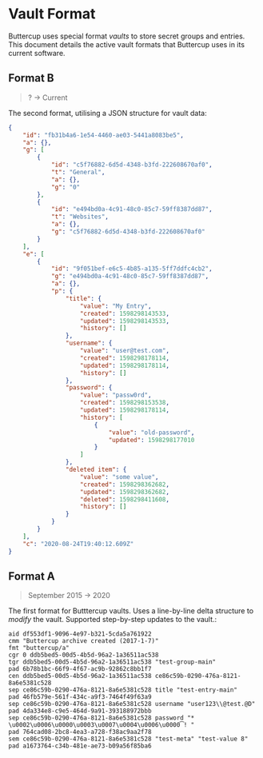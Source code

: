 # Vault Format

Buttercup uses special format _vaults_ to store secret groups and entries. This document details the active vault formats that Buttercup uses in its current software.

## Format B

> ? -> Current

The second format, utilising a JSON structure for vault data:

```json
{
    "id": "fb31b4a6-1e54-4460-ae03-5441a8083be5",
    "a": {},
    "g": [
        {
            "id": "c5f76882-6d5d-4348-b3fd-222608670af0",
            "t": "General",
            "a": {},
            "g": "0"
        },
        {
            "id": "e494bd0a-4c91-48c0-85c7-59ff8387dd87",
            "t": "Websites",
            "a": {},
            "g": "c5f76882-6d5d-4348-b3fd-222608670af0"
        }
    ],
    "e": [
        {
            "id": "9f051bef-e6c5-4b85-a135-5ff7ddfc4cb2",
            "g": "e494bd0a-4c91-48c0-85c7-59ff8387dd87",
            "a": {},
            "p": {
                "title": {
                    "value": "My Entry",
                    "created": 1598298143533,
                    "updated": 1598298143533,
                    "history": []
                },
                "username": {
                    "value": "user@test.com",
                    "created": 1598298178114,
                    "updated": 1598298178114,
                    "history": []
                },
                "password": {
                    "value": "passw0rd",
                    "created": 1598298153538,
                    "updated": 1598298178114,
                    "history": [
                        {
                            "value": "old-password",
                            "updated": 1598298177010
                        }
                    ]
                },
                "deleted item": {
                    "value": "some value",
                    "created": 1598298362682,
                    "updated": 1598298362682,
                    "deleted": 1598298411608,
                    "history": []
                }
            }
        }
    ],
    "c": "2020-08-24T19:40:12.609Z"
}
```

## Format A

> September 2015 -> 2020

The first format for Butttercup vaults. Uses a line-by-line delta structure to _modify_ the vault. Supported step-by-step updates to the vault.:

```
aid df553df1-9096-4e97-b321-5cda5a761922
cmm "Buttercup archive created (2017-1-7)"
fmt "buttercup/a"
cgr 0 ddb5bed5-00d5-4b5d-96a2-1a36511ac538
tgr ddb5bed5-00d5-4b5d-96a2-1a36511ac538 "test-group-main"
pad 6b78b1bc-66f9-4f67-ac9b-92862c8bb1f7
cen ddb5bed5-00d5-4b5d-96a2-1a36511ac538 ce86c59b-0290-476a-8121-8a6e5381c528
sep ce86c59b-0290-476a-8121-8a6e5381c528 title "test-entry-main"
pad 46fb579e-561f-434c-a9f3-7464f49f63a9
sep ce86c59b-0290-476a-8121-8a6e5381c528 username "user123\\@test.@D"
pad 4da334e8-c9e5-464d-9a91-393188972bbb
sep ce86c59b-0290-476a-8121-8a6e5381c528 password "* \u0002\u0006\u0000\u0003\u0007\u0004\u0006\u0000͡! "
pad 764cad08-2bc8-4ea3-a728-f38ac9aa2f78
sem ce86c59b-0290-476a-8121-8a6e5381c528 "test-meta" "test-value 8"
pad a1673764-c34b-481e-ae73-b09a56f85ba6
```
